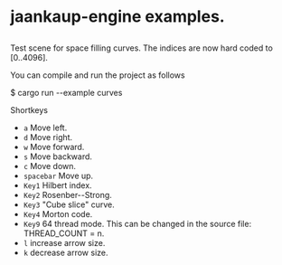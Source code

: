 # jaankaup-engine examples. 

##

Test scene for space filling curves. The indices are now hard coded to [0..4096].

You can compile and run the project as follows

$ cargo run --example curves 

Shortkeys

* `a` Move left.
* `d` Move right.
* `w` Move forward.
* `s` Move backward.
* `c` Move down.
* `spacebar` Move up.
* `Key1` Hilbert index.
* `Key2` Rosenber--Strong.
* `Key3` "Cube slice" curve.
* `Key4` Morton code.
* `Key9` 64 thread mode. This can be changed in the source file: THREAD_COUNT = n.
* `l` increase arrow size.
* `k` decrease arrow size.
